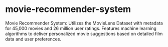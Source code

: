 # movie-recommender-system
Movie Recommender System: Utilizes the MovieLens Dataset with metadata for 45,000 movies and 26 million user ratings. Features machine learning algorithms to deliver personalized movie suggestions based on detailed film data and user preferences.
